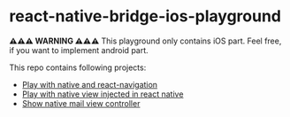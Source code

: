 # react-native-bridge-ios-playground

**⚠️⚠️⚠️ WARNING ⚠️⚠️⚠️** This playground only contains iOS part. Feel free, if you want to implement android part. 

This repo contains following projects: 

- [Play with native and react-navigation](https://github.com/ptrocki/react-native-playground/tree/master/mixed-navigation)
- [Play with native view injected in react native](https://github.com/ptrocki/react-native-playground/tree/master/native-view-in-rn)
- [Show native mail view controller](https://github.com/ptrocki/react-native-playground/tree/master/native-iOS-module%20)
